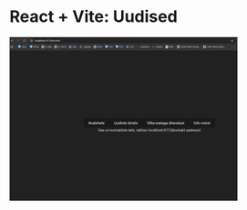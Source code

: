 # React + Vite: Uudised

<img src="result.png" width="400" height="auto" alt="Veebileht navigatsiooniga">